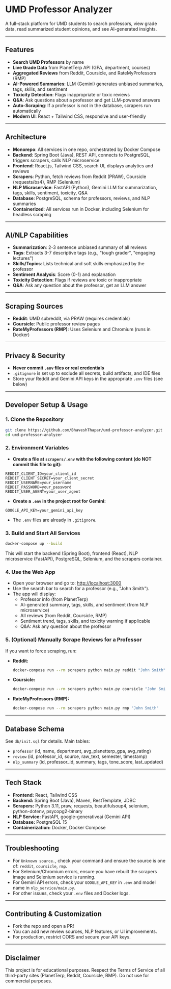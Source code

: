 # UMD Professor Analyzer

A full-stack platform for UMD students to search professors, view grade data, read summarized student opinions, and see AI-generated insights.

---

## Features
- **Search UMD Professors** by name
- **Live Grade Data** from PlanetTerp API (GPA, department, courses)
- **Aggregated Reviews** from Reddit, Coursicle, and RateMyProfessors (RMP)
- **AI-Powered Summaries**: LLM (Gemini) generates unbiased summaries, tags, skills, and sentiment
- **Toxicity Detection**: Flags inappropriate or toxic reviews
- **Q&A**: Ask questions about a professor and get LLM-powered answers
- **Auto-Scraping**: If a professor is not in the database, scrapers run automatically
- **Modern UI**: React + Tailwind CSS, responsive and user-friendly

---

## Architecture
- **Monorepo**: All services in one repo, orchestrated by Docker Compose
- **Backend**: Spring Boot (Java), REST API, connects to PostgreSQL, triggers scrapers, calls NLP microservice
- **Frontend**: React.js, Tailwind CSS, search UI, displays analytics and reviews
- **Scrapers**: Python, fetch reviews from Reddit (PRAW), Coursicle (requests/bs4), RMP (Selenium)
- **NLP Microservice**: FastAPI (Python), Gemini LLM for summarization, tags, skills, sentiment, toxicity, Q&A
- **Database**: PostgreSQL, schema for professors, reviews, and NLP summaries
- **Containerized**: All services run in Docker, including Selenium for headless scraping

---

## AI/NLP Capabilities
- **Summarization**: 2-3 sentence unbiased summary of all reviews
- **Tags**: Extracts 3-7 descriptive tags (e.g., "tough grader", "engaging lectures")
- **Skills/Topics**: Lists technical and soft skills emphasized by the professor
- **Sentiment Analysis**: Score (0-1) and explanation
- **Toxicity Detection**: Flags if reviews are toxic or inappropriate
- **Q&A**: Ask any question about the professor, get an LLM answer

---

## Scraping Sources
- **Reddit**: UMD subreddit, via PRAW (requires credentials)
- **Coursicle**: Public professor review pages
- **RateMyProfessors (RMP)**: Uses Selenium and Chromium (runs in Docker)

---

## Privacy & Security
- **Never commit `.env` files or real credentials**
- `.gitignore` is set up to exclude all secrets, build artifacts, and IDE files
- Store your Reddit and Gemini API keys in the appropriate `.env` files (see below)

---

## Developer Setup & Usage

### 1. Clone the Repository
```sh
git clone https://github.com/BhaveshThapar/umd-professor-analyzer.git
cd umd-professor-analyzer
```

### 2. Environment Variables
- **Create a file at `scrapers/.env` with the following content (do NOT commit this file to git):**
```
REDDIT_CLIENT_ID=your_client_id
REDDIT_CLIENT_SECRET=your_client_secret
REDDIT_USERNAME=your_username
REDDIT_PASSWORD=your_password
REDDIT_USER_AGENT=your_user_agent
```
- **Create a `.env` in the project root for Gemini:**
```
GOOGLE_API_KEY=your_gemini_api_key
```
- The `.env` files are already in `.gitignore`.

### 3. Build and Start All Services
```sh
docker-compose up --build
```
This will start the backend (Spring Boot), frontend (React), NLP microservice (FastAPI), PostgreSQL, Selenium, and the scrapers container.

### 4. Use the Web App
- Open your browser and go to: [http://localhost:3000](http://localhost:3000)
- Use the search bar to search for a professor (e.g., "John Smith").
- The app will display:
  - Professor info (from PlanetTerp)
  - AI-generated summary, tags, skills, and sentiment (from NLP microservice)
  - All reviews (from Reddit, Coursicle, RMP)
  - Sentiment trend, tags, skills, and toxicity warning if applicable
  - Q&A: Ask any question about the professor

### 5. (Optional) Manually Scrape Reviews for a Professor
If you want to force scraping, run:
- **Reddit:**
  ```sh
  docker-compose run --rm scrapers python main.py reddit "John Smith"
  ```
- **Coursicle:**
  ```sh
  docker-compose run --rm scrapers python main.py coursicle "John Smith"
  ```
- **RateMyProfessors (RMP):**
  ```sh
  docker-compose run --rm scrapers python main.py rmp "John Smith"
  ```

---

## Database Schema
See `db/init.sql` for details. Main tables:
- `professor` (id, name, department, avg_planetterp_gpa, avg_rating)
- `review` (id, professor_id, source, raw_text, semester, timestamp)
- `nlp_summary` (id, professor_id, summary, tags, tone_score, last_updated)

---

## Tech Stack
- **Frontend:** React, Tailwind CSS
- **Backend:** Spring Boot (Java), Maven, RestTemplate, JDBC
- **Scrapers:** Python 3.11, praw, requests, beautifulsoup4, selenium, python-dotenv, psycopg2-binary
- **NLP Service:** FastAPI, google-generativeai (Gemini API)
- **Database:** PostgreSQL 15
- **Containerization:** Docker, Docker Compose

---

## Troubleshooting
- For `Unknown source.`, check your command and ensure the source is one of: `reddit`, `coursicle`, `rmp`.
- For Selenium/Chromium errors, ensure you have rebuilt the scrapers image and Selenium service is running.
- For Gemini API errors, check your `GOOGLE_API_KEY` in `.env` and model name in `nlp_service/main.py`.
- For other issues, check your `.env` files and Docker logs.

---

## Contributing & Customization
- Fork the repo and open a PR!
- You can add new review sources, NLP features, or UI improvements.
- For production, restrict CORS and secure your API keys.

---

## Disclaimer
This project is for educational purposes. Respect the Terms of Service of all third-party sites (PlanetTerp, Reddit, Coursicle, RMP). Do not use for commercial purposes.